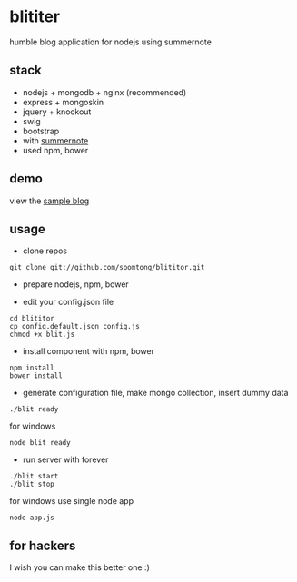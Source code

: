 blititer
========

humble blog application for nodejs using summernote

## stack

- nodejs + mongodb + nginx (recommended)
- express + mongoskin
- jquery + knockout
- swig
- bootstrap
- with [summernote](http://hackerwins.github.io/summernote/)
- used npm, bower

## demo

view the [sample blog](http://blog.nerdbrea.kr/)

## usage

- clone repos
```shell
git clone git://github.com/soomtong/blititor.git
```

- prepare nodejs, npm, bower

- edit your config.json file
```shell
cd blititor
cp config.default.json config.js
chmod +x blit.js
```

- install component with npm, bower
```shell
npm install
bower install
```

- generate configuration file, make mongo collection, insert dummy data
```shell
./blit ready
```
for windows
```shell
node blit ready
```

- run server with forever
```shell
./blit start
./blit stop
```
for windows use single node app
```shell
node app.js
```

## for hackers

I wish you can make this better one :)

